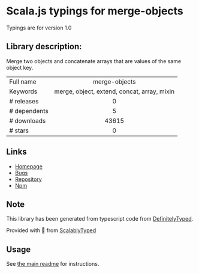 
# Scala.js typings for merge-objects

Typings are for version 1.0

## Library description:
Merge two objects and concatenate arrays that are values of the same object key.

|                    |                 |
| ------------------ | :-------------: |
| Full name          | merge-objects |
| Keywords           | merge, object, extend, concat, array, mixin |
| # releases         | 0 |
| # dependents       | 5 |
| # downloads        | 43615 |
| # stars            | 0 |

## Links
- [Homepage](https://github.com/shevaroller/node-merge-objects#readme)
- [Bugs](https://github.com/shevaroller/node-merge-objects/issues)
- [Repository](https://github.com/shevaroller/node-merge-objects)
- [Npm](https://www.npmjs.com/package/merge-objects)
    


## Note
This library has been generated from typescript code from [DefinitelyTyped](https://definitelytyped.org).

Provided with :purple_heart: from [ScalablyTyped](https://github.com/oyvindberg/ScalablyTyped)

## Usage
See [the main readme](../../readme.md) for instructions.


